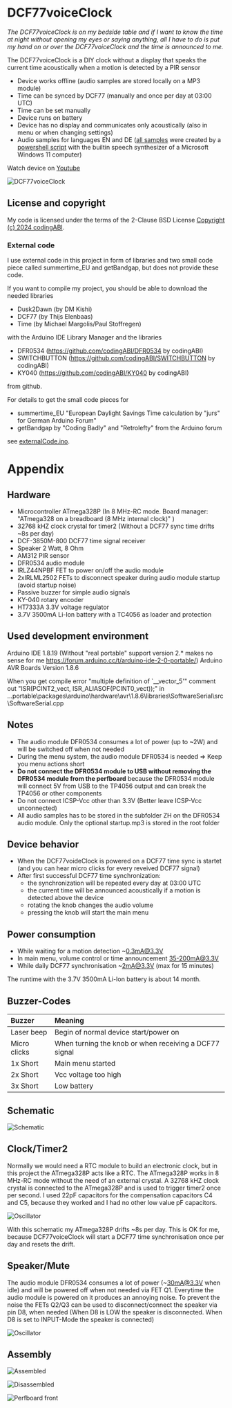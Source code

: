 # DCF77voiceClock
*The DCF77voiceClock is on my bedside table and if I want to know the time at night without opening my eyes or saying anything, all I have to do is put my hand on or over the DCF77voiceClock and the time is announced to me.*

The DCF77voiceClock is a DIY clock without a display that speaks the current time acoustically when a motion is detected by a PIR sensor
- Device works offline (audio samples are stored locally on a MP3 module)
- Time can be synced by DCF77 (manually and once per day at 03:00 UTC)
- Time can be set manually
- Device runs on battery
- Device has no display and communicates only acoustically (also in menu or when changing settings)
- Audio samples for languages EN and DE ([all samples](assets/ZH) were created by a [powershell script](assets/makeAudioSamples.ps1) with the builtin speech synthesizer of a Microsoft Windows 11 computer)

Watch device on [Youtube](https://youtu.be/HLoVj9araNE)

![DCF77voiceClock](assets/images/DCF77voiceClock.jpg)

## License and copyright
My code is licensed under the terms of the 2-Clause BSD License [Copyright (c) 2024 codingABI](LICENSE). 

### External code
I use external code in this project in form of libraries and two small
code piece called summertime_EU and getBandgap, but does not provide these code.

If you want to compile my project, you should be able to download the needed libraries

- Dusk2Dawn (by DM Kishi)
- DCF77 (by Thijs Elenbaas)
- Time (by Michael Margolis/Paul Stoffregen)

with the Arduino IDE Library Manager and the libraries

- DFR0534 (https://github.com/codingABI/DFR0534 by codingABI)
- SWITCHBUTTON (https://github.com/codingABI/SWITCHBUTTON by codingABI)
- KY040 (https://github.com/codingABI/KY040 by codingABI)

from github.

For details to get the small code pieces for

- summertime_EU "European Daylight Savings Time calculation by "jurs" for German Arduino Forum"
- getBandgap by "Coding Badly" and "Retrolefty" from the Arduino forum

see [externalCode.ino](DCF77voiceClock/externalCode.ino).

# Appendix

## Hardware
- Microcontroller ATmega328P (In 8 MHz-RC mode. Board manager: "ATmega328 on a breadboard (8 MHz internal clock)" )
- 32768 kHZ clock crystal for timer2 (Without a DCF77 sync time drifts ~8s per day)
- DCF-3850M-800 DCF77 time signal receiver
- Speaker 2 Watt, 8 Ohm
- AM312 PIR sensor
- DFR0534 audio module
- IRLZ44NPBF FET to power on/off the audio module
- 2xIRLML2502 FETs to disconnect speaker during audio module startup (avoid startup noise)
- Passive buzzer for simple audio signals
- KY-040 rotary encoder
- HT7333A 3.3V voltage regulator
- 3.7V 3500mA Li-Ion battery with a TC4056 as loader and protection

## Used development environment 
Arduino IDE 1.8.19 (Without "real portable" support version 2.* makes no sense for me https://forum.arduino.cc/t/arduino-ide-2-0-portable/)
Arduino AVR Boards Version 1.8.6

When you get compile error "multiple definition of `__vector_5'" comment out "ISR(PCINT2_vect, ISR_ALIASOF(PCINT0_vect));" in ...portable\packages\arduino\hardware\avr\1.8.6\libraries\SoftwareSerial\src\SoftwareSerial.cpp

## Notes
- The audio module DFR0534 consumes a lot of power (up to ~2W) and will be switched off when not needed
- During the menu system, the audio module DFR0534 is needed => Keep you menu actions short
- **Do not connect the DFR0534 module to USB without removing the DFR0534 module from the perfboard** because the DFR0534 module will connect 5V from USB to the TP4056 output and can break the TP4056 or other components 
- Do not connect ICSP-Vcc other than 3.3V (Better leave ICSP-Vcc unconnected)
- All audio samples has to be stored in the subfolder ZH on the DFR0534 audio module. Only the optional startup.mp3 is stored in the root folder
  
## Device behavior
- When the DCF77voideClock is powered on a DCF77 time sync is startet (and you can hear micro clicks for every reveived DCF77 signal)
- After first successful DCF77 time synchronization:
  - the synchronization will be repeated every day at 03:00 UTC
  - the current time will be announced acoustically if a motion is detected above the device  
  - rotating the knob changes the audio volume
  - pressing the knob will start the main menu

## Power consumption

- While waiting for a motion detection ~0.3mA@3.3V
- In main menu, volume control or time announcement 35-200mA@3.3V
- While daily DCF77 synchronisation ~2mA@3.3V (max for 15 minutes)

The runtime with the 3.7V 3500mA Li-Ion battery is about 14 month. 

## Buzzer-Codes
| Buzzer | Meaning |
| :---  | :--- |
| Laser beep  | Begin of normal device start/power on |
| Micro clicks | When turning the knob or when receiving a DCF77 signal |
| 1x Short  | Main menu started |
| 2x Short  | Vcc voltage too high |
| 3x Short  | Low battery |

## Schematic

![Schematic](assets/images/Schematic.png)

## Clock/Timer2

Normally we would need a RTC module to build an electronic clock, but in this project the ATmega328P acts like a RTC. The ATmega328P works in 8 MHz-RC mode without the need of an external crystal. A 32768 kHZ clock crystal is connected to the ATmega328P and is used to trigger timer2 once per second. I used 22pF capacitors for the compensation capacitors C4 and C5, because they worked and I had no other low value pF capacitors. 

![Oscillator](assets/images/Crystal.png)

With this schematic my ATmega328P drifts ~8s per day. This is OK for me, because DCF77voiceClock will start a DCF77 time synchronisation once per day and resets the drift.

## Speaker/Mute

The audio module DFR0534 consumes a lot of power (~30mA@3.3V when idle) and will be powered off when not needed via FET Q1. Everytime the audio module is powered on it produces an annoying noise. To prevent the noise the FETs Q2/Q3 can be used to disconnect/connect the speaker via pin D8, when needed (When D8 is LOW the speaker is disconnected. When D8 is set to INPUT-Mode the speaker is connected)

![Oscillator](assets/images/Speaker.png)

## Assembly

![Assembled](assets/images/Assembled.jpg)

![Disassembled](assets/images/Disassembled.jpg)

![Perfboard front](assets/images/Perfboard_Front.jpg)
